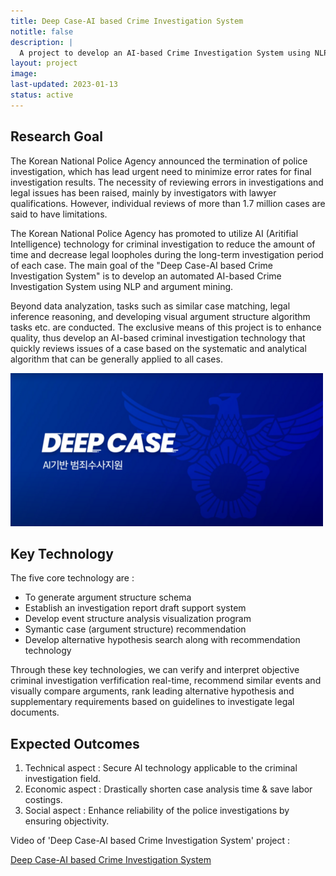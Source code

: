 ```yaml
---
title: Deep Case-AI based Crime Investigation System
notitle: false
description: |
  A project to develop an AI-based Crime Investigation System using NLP and argument mining.
layout: project
image:
last-updated: 2023-01-13
status: active
---
```


## Research Goal 
The Korean National Police Agency announced the termination of police investigation, which has lead urgent need to minimize error rates for final investigation results.  The necessity of reviewing errors in investigations and legal issues has been raised, mainly by investigators with lawyer qualifications. However, individual reviews of more than 1.7 million cases are said to have limitations.

The Korean National Police Agency has promoted to utilize AI (Aritifial Intelligence) technology for criminal investigation to reduce the amount of time and decrease legal loopholes during the long-term investigation period of each case. The main goal of the "Deep Case-AI based Crime Investigation System" is to develop an automated AI-based Crime Investigation System using NLP and argument mining. 

Beyond data analyzation, tasks such as similar case matching, legal inference reasoning, and developing visual argument structure algorithm tasks etc. are conducted. The exclusive means of this project is to enhance quality, thus develop an AI-based criminal investigation technology that quickly reviews issues of a case based on the systematic and analytical algorithm that can be generally applied to all cases. 


![deepcase](/img/research/deepcase.png)


## Key Technology
The five core technology are :
- To generate argument structure schema
- Establish an investigation report draft support system
- Develop event structure analysis visualization program
- Symantic case (argument structure) recommendation
- Develop alternative hypothesis search along with recommendation technology

Through these key technologies, we can verify and interpret objective criminal investigation verfification real-time, recommend similar events and visually compare arguments, rank leading alternative hypothesis and supplementary requirements based on guidelines to investigate legal documents.

## Expected Outcomes
1. Technical aspect : Secure AI technology applicable to the criminal investigation field.
2. Economic aspect : Drastically shorten case analysis time & save labor costings.
3. Social aspect : Enhance reliability of the police investigations by ensuring objectivity.


Video of 'Deep Case-AI based Crime Investigation System' project :

[Deep Case-AI based Crime Investigation System](https://www.youtube.com/watch?v=8D5jC0UgrdA)